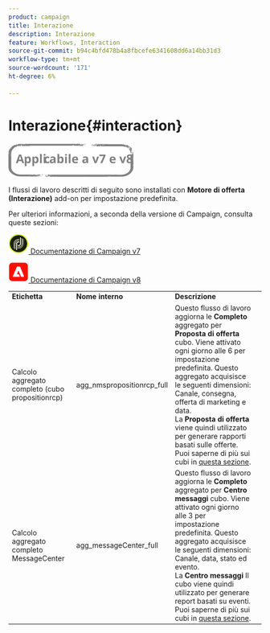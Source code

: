 ```yaml
---
product: campaign
title: Interazione
description: Interazione
feature: Workflows, Interaction
source-git-commit: b94c4bfd478b4a8fbcefe6341608dd6a14bb31d3
workflow-type: tm+mt
source-wordcount: '171'
ht-degree: 6%

---
```



# Interazione{#interaction}

![](../../assets/common.svg)

I flussi di lavoro descritti di seguito sono installati con **Motore di offerta (Interazione)** add-on per impostazione predefinita.

Per ulteriori informazioni, a seconda della versione di Campaign, consulta queste sezioni:

![](assets/do-not-localize/v7.jpeg)[  Documentazione di Campaign v7](../../interaction/using/interaction-and-offer-management.md)

![](assets/do-not-localize/v8.png)[  Documentazione di Campaign v8](https://experienceleague.adobe.com/docs/campaign/campaign-v8/send/interaction/interaction.html)


<table> 
 <tbody> 
  <tr> 
   <td> <strong>Etichetta</strong><br /> </td> 
   <td> <strong>Nome interno</strong><br /> </td> 
   <td> <strong>Descrizione</strong><br /> </td> 
  </tr> 
  <tr> 
   <td> <span class="uicontrol">Calcolo aggregato completo (cubo propositionrcp)</span> <br /> </td> 
   <td> <span class="uicontrol">agg_nmspropositionrcp_full</span> <br /> </td> 
   <td> Questo flusso di lavoro aggiorna le <strong>Completo</strong> aggregato per <strong>Proposta di offerta</strong> cubo. Viene attivato ogni giorno alle 6 per impostazione predefinita. Questo aggregato acquisisce le seguenti dimensioni: Canale, consegna, offerta di marketing e data.<br /> La <strong>Proposta di offerta</strong> viene quindi utilizzato per generare rapporti basati sulle offerte. Puoi saperne di più sui cubi in <a href="../../reporting/using/about-cubes.md">questa sezione</a>.<br /> </td> 
  </tr> 
   <tr> 
   <td> <span class="uicontrol">Calcolo aggregato completo MessageCenter</span> <br /> </td> 
   <td> <span class="uicontrol">agg_messageCenter_full</span> <br /> </td> 
   <td> Questo flusso di lavoro aggiorna le <strong>Completo</strong> aggregato per <strong>Centro messaggi</strong> cubo. Viene attivato ogni giorno alle 3 per impostazione predefinita. Questo aggregato acquisisce le seguenti dimensioni: Canale, data, stato ed evento.<br /> La <strong>Centro messaggi</strong> Il cubo viene quindi utilizzato per generare report basati su eventi. Puoi saperne di più sui cubi in <a href="../../reporting/using/about-cubes.md">questa sezione</a>.<br /> </td> 
   <td> <br /> </td> 
  </tr> 
 </tbody> 
</table>

